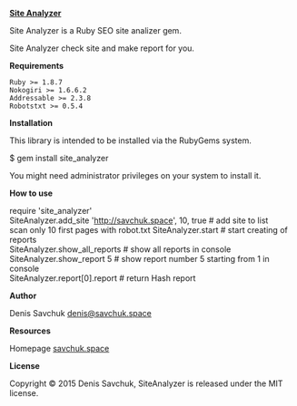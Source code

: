 <a href="https://github.com/Mordorreal/SiteAnalyzer"><b>Site Analyzer</b><a/>

Site Analyzer is a Ruby SEO site analizer gem.

Site Analyzer check site and make report for you.

<b>Requirements</b>

    Ruby >= 1.8.7
    Nokogiri >= 1.6.6.2
    Addressable >= 2.3.8
    Robotstxt >= 0.5.4

<b>Installation</b>

This library is intended to be installed via the RubyGems system.

$ gem install site_analyzer

You might need administrator privileges on your system to install it.

<b>How to use</b>

require 'site_analyzer'<br>
SiteAnalyzer.add_site 'http://savchuk.space', 10, true # add site to list<br> scan only 10 first pages with robot.txt
SiteAnalyzer.start # start creating of reports<br>
SiteAnalyzer.show_all_reports # show all reports in console<br>
SiteAnalyzer.show_report 5 # show report number 5 starting from 1 in console<br>
SiteAnalyzer.report[0].report # return Hash report<br>

<b>Author</b>

Denis Savchuk <a href="mailto:denis@savchuk.space"><denis@savchuk.space></a>

<b>Resources</b>

   Homepage  <a href="savchuk.space" target="_blank">savchuk.space</a>

<b>License</b>

Copyright © 2015 Denis Savchuk, SiteAnalyzer is released under the MIT license.
